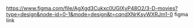 https://www.figma.com/file/AgXgd3Cukxc0UGlXyP48O2/3-D-movies?type=design&node-id=0-1&mode=design&t=cqndXNrKsyWXRJm1-0
figma link

